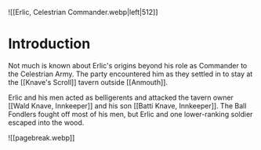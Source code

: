 ![[Erlic, Celestrian Commander.webp|left|512]]

# Introduction
Not much is known about Erlic's origins beyond his role as Commander to the Celestrian Army. The party encountered him as they settled in to stay at the [[Knave's Scroll]] tavern outside [[Anmouth]].

Erlic and his men acted as belligerents and attacked the tavern owner [[Wald Knave, Innkeeper]] and his son [[Batti Knave, Innkeeper]]. The Ball Fondlers fought off most of his men, but Erlic and one lower-ranking soldier escaped into the wood.

![[pagebreak.webp]]